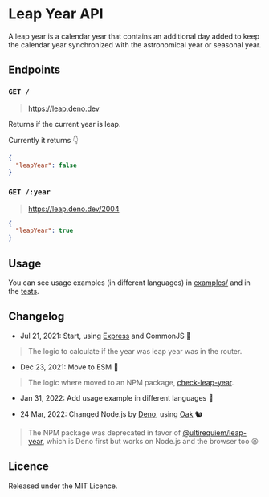 # Leap Year API

A leap year is a calendar year that contains an additional day added to keep the
calendar year synchronized with the astronomical year or seasonal year.

## Endpoints

### `GET /`

> https://leap.deno.dev

Returns if the current year is leap.

Currently it returns 👇

```json
{
  "leapYear": false
}
```

### `GET /:year`

> https://leap.deno.dev/2004

```json
{
  "leapYear": true
}
```

## Usage

You can see usage examples (in different languages) in [examples/](./examples)
and in the [tests](./server_test.ts).

## Changelog

- Jul 21, 2021: Start, using [Express](https://expressjs.com/) and CommonJS 🎉

> The logic to calculate if the year was leap year was in the router.

- Dec 23, 2021: Move to ESM 🚀

> The logic where moved to an NPM package,
> [check-leap-year](https://www.npmjs.com/package/check-leap-year).

- Jan 31, 2022: Add usage example in different languages 👀

- 24 Mar, 2022: Changed Node.js by [Deno](https://deno.land), using
  [Oak](https://github.com/oakserver/oak) 🐿

> The NPM package was deprecated in favor of
> [@ultirequiem/leap-year](https://www.npmjs.com/package/@ultirequiem/leap-year),
> which is Deno first but works on Node.js and the browser too 😆

## Licence

Released under the MIT Licence.
